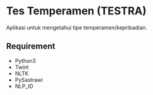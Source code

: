 # Tes Temperamen (TESTRA)
Aplikasi untuk mengetahui tipe temperamen/kepribadian.

## Requirement
- Python3
- Twint
- NLTK
- PySastrawi
- NLP_ID

